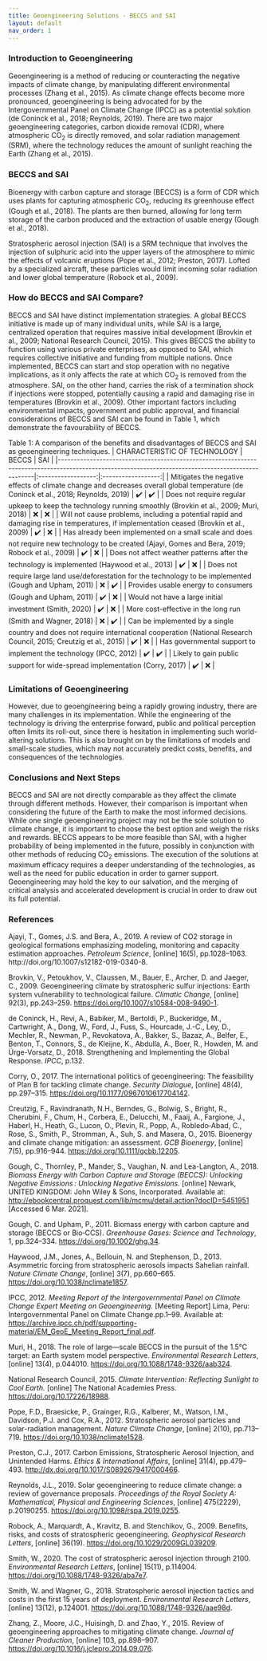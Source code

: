 ```yaml
---
title: Geoengineering Solutions - BECCS and SAI
layout: default
nav_order: 1
---
```


### Introduction to Geoengineering
Geoengineering is a method of reducing or counteracting the negative impacts of climate change, by manipulating different environmental processes (Zhang et al., 2015). As climate change effects become more pronounced, geoengineering is being advocated for by the Intergovernmental Panel on Climate Change (IPCC) as a potential solution (de Coninck et al., 2018; Reynolds, 2019). There are two major geoengineering categories, carbon dioxide removal (CDR), where atmospheric CO<sub>2</sub> is directly removed, and solar radiation management (SRM), where the technology reduces the amount of sunlight reaching the Earth (Zhang et al., 2015). 

### BECCS and SAI
Bioenergy with carbon capture and storage (BECCS) is a form of CDR which uses plants for capturing atmospheric CO<sub>2</sub>, reducing its greenhouse effect (Gough et al., 2018). The plants are then burned, allowing for long term storage of the carbon produced and the extraction of usable energy (Gough et al., 2018).

Stratospheric aerosol injection (SAI) is a SRM technique that involves the injection of sulphuric acid into the upper layers of the atmosphere to mimic the effects of volcanic eruptions (Pope et al., 2012; Preston, 2017). Lofted by a specialized aircraft, these particles would limit incoming solar radiation and lower global temperature (Robock et al., 2009). 

### How do BECCS and SAI Compare? 
BECCS and SAI have distinct implementation strategies. A global BECCS initiative is made up of many individual units, while SAI is a large, centralized operation that requires massive initial development (Brovkin et al., 2009; National Research Council, 2015). This gives BECCS the ability to function using various private enterprises, as opposed to SAI, which requires collective initiative and funding from multiple nations. Once implemented, BECCS can start and stop operation with no negative implications, as it only affects the rate at which CO<sub>2</sub> is removed from the atmosphere. SAI, on the other hand, carries the risk of a termination shock if injections were stopped, potentially causing a rapid and damaging rise in temperatures (Brovkin et al., 2009). Other important factors including environmental impacts, government and public approval, and financial considerations of BECCS and SAI can be found in Table 1, which demonstrate the favourability of BECCS. 

Table 1: A comparison of the benefits and disadvantages of BECCS and SAI as geoengineering techniques. 
| CHARACTERISTIC OF TECHNOLOGY                                                                                                                       |        BECCS       |         SAI        |
|----------------------------------------------------------------------------------------------------------------------------------------------------|:------------------:|:------------------:|
| Mitigates the negative effects of climate change and decreases overall global temperature (de Coninck et al., 2018; Reynolds, 2019)                | :heavy_check_mark: | :heavy_check_mark: |
| Does not require regular upkeep to keep the technology running smoothly (Brovkin et al., 2009; Muri, 2018)                                         |         :x:        |         :x:        |
| Will not cause problems, including a potential rapid and damaging rise in temperatures, if implementation ceased (Brovkin et al., 2009)            | :heavy_check_mark: |         :x:        |
| Has already been implemented on a small scale and does not require new technology to be created (Ajayi, Gomes and Bera, 2019; Robock et al., 2009) | :heavy_check_mark: |         :x:        |
| Does not affect weather patterns after the technology is implemented (Haywood et al., 2013)                                                        | :heavy_check_mark: |         :x:        |
| Does not require large land use/deforestation for the technology to be implemented (Gough and Upham, 2011)                                         |         :x:        | :heavy_check_mark: |
| Provides usable energy to consumers (Gough and Upham, 2011)                                                                                        | :heavy_check_mark: |         :x:        |
| Would not have a large initial investment (Smith, 2020)                                                                                            | :heavy_check_mark: |         :x:        |
| More cost-effective in the long run (Smith and Wagner, 2018)                                                                                       |         :x:        | :heavy_check_mark: |
| Can be implemented by a single country and does not require international cooperation (National Research Council, 2015; Creutzig et al., 2015)     | :heavy_check_mark: |         :x:        |
|    Has governmental support to implement the technology (IPCC, 2012)                                                                               | :heavy_check_mark: | :heavy_check_mark: |
| Likely to gain public support for wide-spread implementation (Corry, 2017)                                                                         | :heavy_check_mark: |         :x:        |

### Limitations of Geoengineering 
However, due to geoengineering being a rapidly growing industry, there are many challenges in its implementation. While the engineering of the technology is driving the enterprise forward, public and political perception often limits its roll-out, since there is hesitation in implementing such world-altering solutions. This is also brought on by the limitations of models and small-scale studies, which may not accurately predict costs, benefits, and consequences of the technologies. 

### Conclusions and Next Steps
BECCS and SAI are not directly comparable as they affect the climate through different methods. However, their comparison is important when considering the future of the Earth to make the most informed decisions. While one single geoengineering project may not be the sole solution to climate change, it is important to choose the best option and weigh the risks and rewards. BECCS appears to be more feasible than SAI, with a higher probability of being implemented in the future, possibly in conjunction with other methods of reducing CO<sub>2</sub> emissions. The execution of the solutions at maximum efficacy requires a deeper understanding of the technologies, as well as the need for public education in order to garner support. Geoengineering may hold the key to our salvation, and the merging of critical analysis and accelerated development is crucial in order to draw out its full potential.

### References
Ajayi, T., Gomes, J.S. and Bera, A., 2019. A review of CO2 storage in geological formations emphasizing modeling, monitoring and capacity estimation approaches. *Petroleum Science*, [online] 16(5), pp.1028–1063. ht<span>tp://doi.org/10.1007/s12182-019-0340-8.

Brovkin, V., Petoukhov, V., Claussen, M., Bauer, E., Archer, D. and Jaeger, C., 2009. Geoengineering climate by stratospheric sulfur injections: Earth system vulnerability to technological failure. *Climatic Change*, [online] 92(3), pp.243–259. https://doi.org/10.1007/s10584-008-9490-1.

de Coninck, H., Revi, A., Babiker, M., Bertoldi, P., Buckeridge, M., Cartwright, A., Dong, W., Ford, J., Fuss, S., Hourcade, J.-C., Ley, D., Mechler, R., Newman, P., Revokatova, A., Bakker, S., Bazaz, A., Belfer, E., Benton, T., Connors, S., de Kleijne, K., Abdulla, A., Boer, R., Howden, M. and Ürge-Vorsatz, D., 2018. Strengthening and Implementing the Global Response. *IPCC*, p.132.

Corry, O., 2017. The international politics of geoengineering: The feasibility of Plan B for tackling climate change. *Security Dialogue*, [online] 48(4), pp.297–315. https://doi.org/10.1177/0967010617704142.

Creutzig, F., Ravindranath, N.H., Berndes, G., Bolwig, S., Bright, R., Cherubini, F., Chum, H., Corbera, E., Delucchi, M., Faaij, A., Fargione, J., Haberl, H., Heath, G., Lucon, O., Plevin, R., Popp, A., Robledo‐Abad, C., Rose, S., Smith, P., Stromman, A., Suh, S. and Masera, O., 2015. Bioenergy and climate change mitigation: an assessment. *GCB Bioenergy*, [online] 7(5), pp.916–944. https://doi.org/10.1111/gcbb.12205.

Gough, C., Thornley, P., Mander, S., Vaughan, N. and Lea-Langton, A., 2018. *Biomass Energy with Carbon Capture and Storage (BECCS): Unlocking Negative Emissions : Unlocking Negative Emissions.* [online] Newark, UNITED KINGDOM: John Wiley & Sons, Incorporated. Available at: <http://ebookcentral.proquest.com/lib/mcmu/detail.action?docID=5451951> [Accessed 6 Mar. 2021].

Gough, C. and Upham, P., 2011. Biomass energy with carbon capture and storage (BECCS or Bio‐CCS). *Greenhouse Gases: Science and Technology*, 1, pp.324–334. https://doi.org/10.1002/ghg.34.

Haywood, J.M., Jones, A., Bellouin, N. and Stephenson, D., 2013. Asymmetric forcing from stratospheric aerosols impacts Sahelian rainfall. *Nature Climate Change*, [online] 3(7), pp.660–665. https://doi.org/10.1038/nclimate1857.

IPCC, 2012. *Meeting Report of the Intergovernmental Panel on Climate Change Expert Meeting on Geoengineering.* [Meeting Report] Lima, Peru: Intergovernmental Panel on Climate Change.pp.1–99. Available at: <https://archive.ipcc.ch/pdf/supporting-material/EM_GeoE_Meeting_Report_final.pdf>.

Muri, H., 2018. The role of large—scale BECCS in the pursuit of the 1.5°C target: an Earth system model perspective. *Environmental Research Letters*, [online] 13(4), p.044010. https://doi.org/10.1088/1748-9326/aab324.

National Research Council, 2015. *Climate Intervention: Reflecting Sunlight to Cool Earth.* [online] The National Academies Press. https://doi.org/10.17226/18988.

Pope, F.D., Braesicke, P., Grainger, R.G., Kalberer, M., Watson, I.M., Davidson, P.J. and Cox, R.A., 2012. Stratospheric aerosol particles and solar-radiation management. *Nature Climate Change*, [online] 2(10), pp.713–719. https://doi.org/10.1038/nclimate1528.

Preston, C.J., 2017. Carbon Emissions, Stratospheric Aerosol Injection, and Unintended Harms. *Ethics & International Affairs*, [online] 31(4), pp.479–493. http://dx.doi.org/10.1017/S0892679417000466.

Reynolds, J.L., 2019. Solar geoengineering to reduce climate change: a review of governance proposals. *Proceedings of the Royal Society A: Mathematical, Physical and Engineering Sciences*, [online] 475(2229), p.20190255. https://doi.org/10.1098/rspa.2019.0255.

Robock, A., Marquardt, A., Kravitz, B. and Stenchikov, G., 2009. Benefits, risks, and costs of stratospheric geoengineering. *Geophysical Research Letters*, [online] 36(19). https://doi.org/10.1029/2009GL039209.

Smith, W., 2020. The cost of stratospheric aerosol injection through 2100. *Environmental Research Letters*, [online] 15(11), p.114004. https://doi.org/10.1088/1748-9326/aba7e7.

Smith, W. and Wagner, G., 2018. Stratospheric aerosol injection tactics and costs in the first 15 years of deployment. *Environmental Research Letters*, [online] 13(12), p.124001. https://doi.org/10.1088/1748-9326/aae98d.

Zhang, Z., Moore, J.C., Huisingh, D. and Zhao, Y., 2015. Review of geoengineering approaches to mitigating climate change. *Journal of Cleaner Production*, [online] 103, pp.898–907. https://doi.org/10.1016/j.jclepro.2014.09.076.

